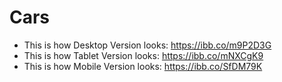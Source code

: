 # Cars
- This is how Desktop Version looks: https://ibb.co/m9P2D3G
- This is how Tablet Version looks: https://ibb.co/mNXCgK9
- This is how Mobile Version looks: https://ibb.co/SfDM79K

